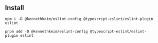 ## Install

```shell
npm i -D @kennethkeim/eslint-config @typescript-eslint/eslint-plugin eslint
```

```shell
pnpm add -D @kennethkeim/eslint-config @typescript-eslint/eslint-plugin eslint
```
